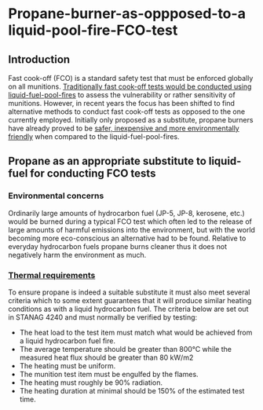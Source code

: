 # Propane-burner-as-oppposed-to-a liquid-pool-fire-FCO-test
## Introduction  
Fast cook-off (FCO) is a standard safety test that must be enforced globally on all munitions. [Traditionally fast cook-off tests would be conducted using liquid-fuel-pool-fires](https://www.sto.nato.int/publications/STO%20Educational%20Notes/STO-EN-AVT-214/EN-AVT-214-02.pdf) to assess the vulnerability or rather sensitivity of munitions. However, in recent years the focus has been shifted to find alternative methods to conduct fast cook-off tests as opposed to the one currently employed. Initially only proposed as a substitute, propane burners have already proved to be [safer, inexpensive and more environmentally friendly](https://ndiastorage.blob.core.usgovcloudapi.net/ndia/2018/imem/20118_Washburn_Paper.pdf) when compared to the liquid-fuel-pool-fires.  
  
  ## Propane as an appropriate substitute to liquid-fuel for conducting FCO tests  
  ### Environmental concerns
  Ordinarily large amounts of hydrocarbon fuel (JP-5, JP-8, kerosene, etc.) would be burned during a typical FCO test which often led to the release of large amounts of harmful emissions into the environment, but with the world becoming more eco-conscious an alternative had to be found. Relative to everyday hydrocarbon fuels propane burns cleaner thus it does not negatively harm the environment as much.  
    
   ### [Thermal requirements](https://ndiastorage.blob.core.usgovcloudapi.net/ndia/2013/IMEM/T16204_Scholtes.pdf)  
   To ensure propane is indeed a suitable substitute it must also meet several criteria which to some extent guarantees that it will produce similar heating conditions as with a liquid hydrocarbon fuel. The criteria below are set out in STANAG 4240 and must normally be verified by testing:  
   * The heat load to the test item must match what would be achieved from a liquid hydrocarbon fuel fire.  
   * The average temperature should be greater than 800°C while the measured heat flux should be greater than 80 kW/m2 
   * The heating must be uniform.
   * The munition test item must be engulfed by the flames.
   * The heating must roughly be 90% radiation.  
   * The heating duration at minimal should be 150% of the estimated test time.
     
     

